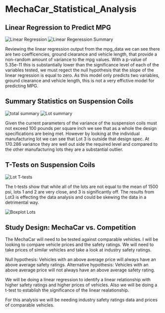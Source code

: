 # MechaCar_Statistical_Analysis

## Linear Regression to Predict MPG

![Linear Regression](https://user-images.githubusercontent.com/80363261/123548050-d6f55c80-d728-11eb-88a0-26e668ee5c57.png)
![Linear Regeression Summary](https://user-images.githubusercontent.com/80363261/123548064-e5437880-d728-11eb-94ff-c643447dde4a.png)

Reviewing the linear regression output from the mpg_data we can see there are two coefficencies, ground clearance and vehicle length, that provide a non-random amount of variance to the mpg values. With a p-value of 5.35e-11 this is substantially lower than the significance level of each of the variables tested, we must regect the null hypothesis that the slope of the linear regression is equal to zero. As this model only predicts two variables, ground clearance and vehicle length, this is not a very effictive model for predicting MPG.

## Summary Statistics on Suspension Coils

![total summary](https://user-images.githubusercontent.com/80363261/123548085-f68c8500-d728-11eb-9205-1e19d032a8a6.png)
![Lot summary](https://user-images.githubusercontent.com/80363261/123548088-f9877580-d728-11eb-88ae-fac02eb187bb.png)

Given the current parameters of the variance of the suspension coils must not exceed 100 pounds per square inch we see that as a whole the design specifications are being met. However by looking at the individual manufacturing lot we can see that Lot 3 is outside that design spec. At 170.286 variance they are well out side the required level and compared to the other manufacturing lots they are a substantial outlier.

## T-Tests on Suspension Coils

![Lot T-tests](https://user-images.githubusercontent.com/80363261/123548094-00ae8380-d729-11eb-8e44-9f464c5bc6bb.png)

The t-tests show that while all of the lots are not equal to the mean of 1500 psi, lots 1 and 2 are very close, and 3 is significantly off. The results from Lot3 is effecting the data analysis and could be skewing the data in a detrimental way.

![Boxplot Lots](https://user-images.githubusercontent.com/80363261/123548103-086e2800-d729-11eb-9c00-192ce2c5c8ae.png)

## Study Design: MechaCar vs. Competition

The MechaCar will need to be tested against comparable vehicles. I will be looking to compare vehicle prices and the safety ratings. We will need to take prices of similar vehicles and take a look at industry safety ratings. 

Null hypothesis: Vehicles with an above average price will always have an above average safety ratings.
Alternative hypothesis: Vehicles with an above average price will not always have an above average safety rating.

We will be doing a linear regression to identify a linear relationship with higher safety ratings and higher prices of vehicles. Also we will be doing a t-test to establish the significance of the linear realationship. 

For this analysis we will be needing industry safety ratings data and prices of comparable vehicles. 
